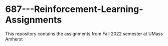 # 687---Reinforcement-Learning-Assignments
This repository contains the assignments from Fall 2022 semester at UMass Amherst
